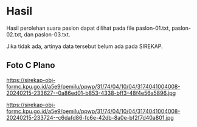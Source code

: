 # Hasil

Hasil perolehan suara paslon dapat dilihat pada file paslon-01.txt, paslon-02.txt, dan paslon-03.txt.

Jika tidak ada, artinya data tersebut belum ada pada SIREKAP.

## Foto C Plano

https://sirekap-obj-formc.kpu.go.id/a5e9/pemilu/ppwp/31/74/04/10/04/3174041004008-20240215-233627--0a86ed01-b853-4338-bff3-48f4e56a5896.jpg

https://sirekap-obj-formc.kpu.go.id/a5e9/pemilu/ppwp/31/74/04/10/04/3174041004008-20240215-233724--c6dafd86-fc6e-42db-8a0e-bf2f7d40a801.jpg
